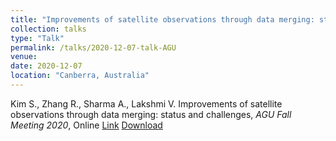 ```yaml
---
title: "Improvements of satellite observations through data merging: status and challenges"
collection: talks
type: "Talk"
permalink: /talks/2020-12-07-talk-AGU
venue: 
date: 2020-12-07 
location: "Canberra, Australia"
---
```


Kim S., Zhang R., Sharma A., Lakshmi V. Improvements of satellite observations through data merging: status and challenges, <i>AGU Fall Meeting 2020</i>, Online
[Link](https://agu.confex.com/agu/fm20/meetingapp.cgi/Paper/687392)
[Download](https://steelpl.github.io/files/Poster_SKim_AGU2020.pdf)

